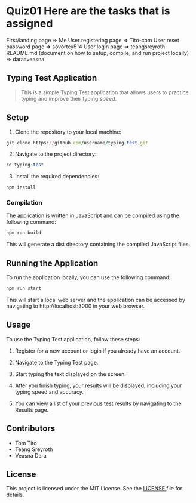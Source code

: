 # Quiz01 Here are the tasks that is assigned

  First/landing page => Me
  User registering page => Tito-com
  User reset password page => sovortey514
  User login page => teangsreyroth
  README.md (document on how to setup, compile, and run project locally) => daraaveasna

## Typing Test Application

> This is a simple Typing Test application that allows users to practice typing and improve their typing speed.

## Setup

1. Clone the repository to your local machine:

```ruby
git clone https://github.com/username/typing-test.git
```

2. Navigate to the project directory:

```ruby
cd typing-test
```

3. Install the required dependencies:

```ruby
npm install
```

### Compilation

The application is written in JavaScript and can be compiled using the following command:

```ruby
npm run build
```

This will generate a dist directory containing the compiled JavaScript files.

## Running the Application

To run the application locally, you can use the following command:

```ruby
npm run start
```

This will start a local web server and the application can be accessed by navigating to http://localhost:3000 in your web browser.

## Usage

To use the Typing Test application, follow these steps:

1. Register for a new account or login if you already have an account.

2. Navigate to the Typing Test page.

3. Start typing the text displayed on the screen.

4. After you finish typing, your results will be displayed, including your typing speed and accuracy.

5. You can view a list of your previous test results by navigating to the Results page.

## Contributors

- Tom Tito
- Teang Sreyroth
- Veasna Dara

## License

This project is licensed under the MIT License. See the <ins> LICENSE </ins> file for details.
